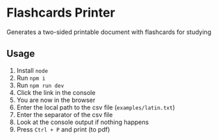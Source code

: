 # Flashcards Printer
Generates a two-sided printable document with flashcards for studying

## Usage
1. Install `node`
2. Run `npm i`
3. Run `npm run dev`
4. Click the link in the console
5. You are now in the browser
6. Enter the local path to the csv file (`examples/latin.txt`)
7. Enter the separator of the csv file
8. Look at the console output if nothing happens
9. Press `Ctrl + P` and print (to pdf)
